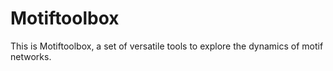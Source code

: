 Motiftoolbox
============

This is Motiftoolbox, a set of versatile tools to explore the dynamics of motif networks.
